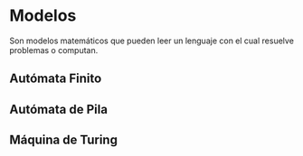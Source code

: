# Modelos

Son modelos matemáticos que pueden leer un lenguaje con el cual resuelve problemas o computan.

## Autómata Finito

## Autómata de Pila

## Máquina de Turing
